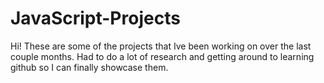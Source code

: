 # JavaScript-Projects
Hi! These are some of the projects that Ive been working on over the last couple months. Had to do a lot of research and getting around to learning github so I can finally
showcase them.
